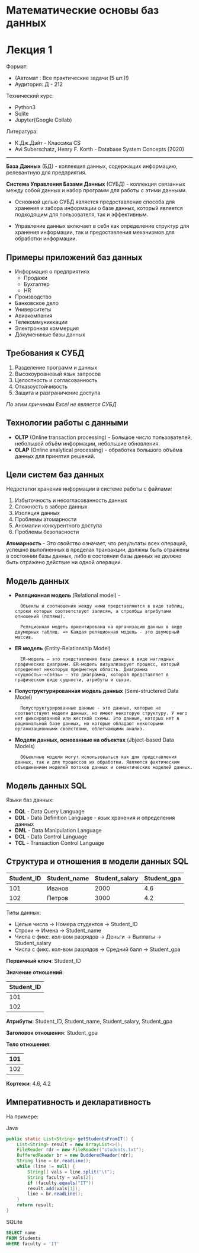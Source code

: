 # Математические основы баз данных

# Лекция 1

Формат:

* (Автомат : Все практические задачи (5 шт.)!)
* Аудитория: Д - 212

Технический курс:

* Python3
* Sqlite
* Jupyter(Google Collab)

Литература: 

* К.Дж.Дэйт - Классика CS
* Avi Suberschatz, Henry F. Korth - Database System Concepts (2020)

--------

**База Данных** (БД) - коллекция данных, содержащих информацию, релевантную для предприятия.

**Система Управления Базами Данных** (СУБД) - коллекция связанных между собой данных и набор программ для работы с этими данными.

* Основной целью СУБД является предоставление способа для хранения и забора информации о базе данных, который является подходящим для пользователя, так и эффективным.

* Управление данных включает в себя как определение структур для хранения информации, так и предоставления механизмов для обработки информации.

## Примеры приложений баз данных

* Информация о предприятиях
  * Продажи
  * Бухгалтер
  * HR
* Производство
* Банковское дело
* Университеты
* Авиакомпания
* Телекоммуниккации
* Электронная коммерция
* Докумениные базы данных

## Требования к СУБД

1. Разделение программ и данных
2. Высокоуровневый язык запросов
3. Целостность и согласованность
4. Отказоустойчивость
5. Защита и разграничение доступа

*По этим причинам Excel не является СУБД*

## Технологии работы с данными

* **OLTP** (Online transaction processing) - Большое число пользователей, небольшой объём информации, небольшие обновления.
* **OLAP** (Online analytical processing) - обработка большого объёма данных для принятия решений.
  
## Цели систем баз данных

Недостатки хранения информации в системе работы с файлами:

1. Избыточность и несогласованность данных
2. Сложность в заборе данных
3. Изоляция данных
4. Проблемы атомарности
5. Аномалии конкурентного доступа
6. Проблемы безопасности

**Атомарность** -  Это свойство означает, что результаты всех операций, успешно выполненных в пределах транзакции, должны быть отражены в состоянии базы данных, либо в состоянии базы данных не должно быть отражено действие ни одной операции.

## Модель данных 

* **Реляционная модель** (Relational model) - 

        Объекты и соотношения между ними представляются в виде таблиц, строки которых соответствуют записям, а стролбцы атрибутами отношений (полями).

        Реляционная модель ориентирована на организацию данных в виде двумерных таблиц. => Каждая реляционная модель - это двумерный массив.
    
* **ER модель** (Entity-Relationship Model)

        ER-модель – это представление базы данных в виде наглядных графических диаграмм. ER-модель визуализирует процесс, который определяет некоторую предметную область. Диаграмма «сущность»-«связь» – это диаграмма, которая представляет в графическом виде сущности, атрибуты и связи.

* **Полуструктурированная модель данных** (Semi-structered Data Model)

        Полуструктурированные данные - это данные, которые не соответствуют модели данных, но имеют некоторую структуру. У него нет фиксированной или жесткой схемы. Это данные, которых нет в рациональной базе данных, но которые обладают некоторыми организационными свойствами, облегчающими анализ.

* **Модели данных, основанные на объектах** (Jbject-based Data Models) 

        Объектные модели могут использоваться как для представления данных, так и для процессов их обработки. Являются фактическим объединением моделей потоков данных и семантических моделей данных. 

## Модель данных SQL

Языки баз данных:

* **DQL** - Data Query Language
* **DDL** - Data Definition Language - язык хранения и определения данных
* **DML** - Data Manipulation Language
* **DCL** - Data Control Language
* **TCL** - Transaction Control Language

## Структура и отношения в модели данных SQL

| Student_ID | Student_name | Student_salary | Student_gpa |
| ---        | ---          | ---            | ---         |
| 101        | Иванов       | 2000           | 4.6         |
| 102        | Петров       | 3000           | 4.2         |

Типы данных:

* Целые числа -> Номера студентов -> Student_ID
* Строки -> Имена -> Student_name
* Числа с фикс. кол-вом разрядов -> Деньги -> Выплаты -> Student_salary
* Числа с фикс. кол-вом разрядов -> Средний балл -> Student_gpa

**Первичный ключ**: Student_ID

**Значение отношений**:

| Student_ID |
| ---        |
| 101        |
| 102        |

**Атрибуты**:  Student_ID, Student_name, Student_salary, Student_gpa

**Заголовок отношения**: Student_gpa

**Тело отношения**: 

| 101        |
|---|
| 102        |

**Кортежи**: 4.6, 4.2

## Императивность и декларативность

На примере:

Java

```Java
public static List<String> getStudentsFromIT() {
    List<String> result = new ArrayList<>();
    FileReader rdr = new FileReader("students.txt");
    BufferedReader br = new BudderedReader(rdr);
    String line = br.readLine();
    while (line != null) {
        String[] vals = line.split("\t");
        String faculty = vals[2];
        if (faculty.equals("IT"))
        result.add(vals[1]);
        line = br.readLine();
    }
    return result;
}
```

SQLite

```SQL
SELECT name
FROM Students
WHERE faculty = 'IT'
```